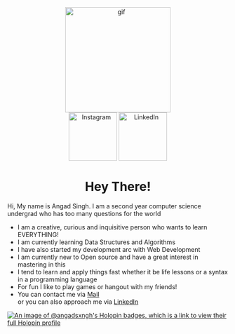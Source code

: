 


<!-- **angadsxngh/angadsxngh** is a ✨ _special_ ✨ repository because its `README.md` (this file) appears on your GitHub profile. -->

<div id= "gif-header" align= "center">
 <img src="https://media.giphy.com/media/5eLDrEaRGHegx2FeF2/giphy.gif" width="240px"  alt="gif">
</div>


<div id = "badges" align= "center">
  <a href= "https://www.instagram.com/angadsxngh/"><img src="https://img.shields.io/badge/Instagram-E4405F.svg?style=for-the-badge&logo=Instagram&logoColor=white" alt="Instagram" width= "110px""></a>
  <a href= "https://www.linkedin.com/in/angadsxngh/"><img src="https://img.shields.io/badge/LinkedIn-0A66C2.svg?style=for-the-badge&logo=LinkedIn&logoColor=white" alt="LinkedIn" width="110px"></a>
 <!-- <p style= "font-size: 22px;">Hey there 👋</p> -->
</div>


<h1 align= center>Hey There!</h1>

Hi, My name is Angad Singh. I am a second year computer science undergrad who has too many questions for the world  
- I am a creative, curious and inquisitive person who wants to learn EVERYTHING!  
- I am currently learning Data Structures and Algorithms
- I have also started my development arc with Web Development
- I am currently new to Open source and have a great interest in mastering in this  
- I tend to learn and apply things fast whether it be life lessons or a syntax in a programming language  
- For fun I like to play games or hangout with my friends!
- You can contact me via [Mail](mailto:angadkollege@gmail.com)  
or you can also approach me via [LinkedIn](https://www.linkedin.com/in/angadsxngh/)

[![An image of @angadsxngh's Holopin badges, which is a link to view their full Holopin profile](https://holopin.me/angadsxngh)](https://holopin.io/@angadsxngh)
